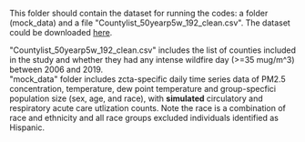 This folder should contain the dataset for running the codes: a folder (mock_data) and a file "Countylist_50yearp5w_192_clean.csv". The dataset could be downloaded [here](https://zenodo.org/records/13344327).  

"Countylist_50yearp5w_192_clean.csv" includes the list of counties included in the study and whether they had any intense wildfire day (>=35 mug/m^3) between 2006 and 2019.  
"mock_data" folder includes zcta-specific daily time series data of PM2.5 concentration, temperature, dew point temperature and group-specfici population size (sex, age, and race), with **simulated** circulatory and respiratory acute care utlization counts. Note the race is a combination of race and ethnicity and all race groups excluded individuals identified as Hispanic.
